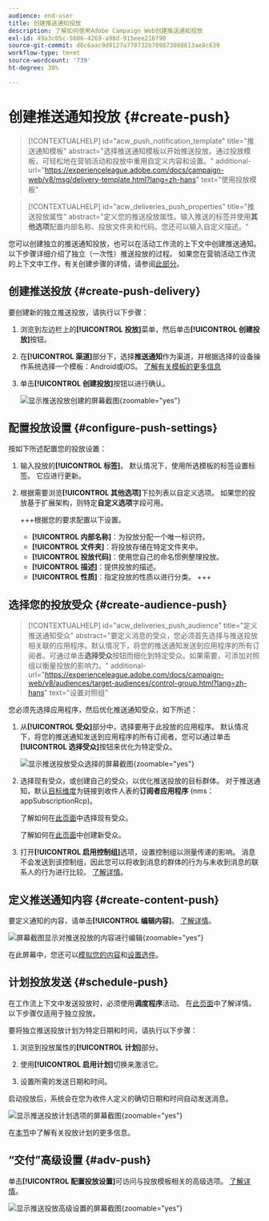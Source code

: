 ```yaml
---
audience: end-user
title: 创建推送通知投放
description: 了解如何使用Adobe Campaign Web创建推送通知投放
exl-id: 49a3c05c-5806-4269-a98d-915eee216f90
source-git-commit: d6c6aac9d9127a770732b709873008613ae8c639
workflow-type: tm+mt
source-wordcount: '739'
ht-degree: 30%

---
```


# 创建推送通知投放 {#create-push}

>[!CONTEXTUALHELP]
>id="acw_push_notification_template"
>title="推送通知模板"
>abstract="选择推送通知模板以开始推送投放。通过投放模板，可轻松地在营销活动和投放中重用自定义内容和设置。"
>additional-url="https://experienceleague.adobe.com/docs/campaign-web/v8/msg/delivery-template.html?lang=zh-hans" text="使用投放模板"

>[!CONTEXTUALHELP]
>id="acw_deliveries_push_properties"
>title="推送投放属性"
>abstract="定义您的推送投放属性。输入推送的标签并使用&#x200B;**其他选项**&#x200B;配置内部名称、投放文件夹和代码。您还可以输入自定义描述。"

您可以创建独立的推送通知投放，也可以在活动工作流的上下文中创建推送通知。 以下步骤详细介绍了独立（一次性）推送投放的过程。 如果您在营销活动工作流的上下文中工作，有关创建步骤的详情，请参阅[此部分](../workflows/activities/channels.md#create-a-delivery-in-a-campaign-workflow)。

## 创建推送投放 {#create-push-delivery}

要创建新的独立推送投放，请执行以下步骤：

1. 浏览到左边栏上的&#x200B;**[!UICONTROL 投放]**&#x200B;菜单，然后单击&#x200B;**[!UICONTROL 创建投放]**&#x200B;按钮。

1. 在&#x200B;**[!UICONTROL 渠道]**&#x200B;部分下，选择&#x200B;**推送通知**&#x200B;作为渠道，并根据选择的设备操作系统选择一个模板：Android或iOS。 [了解有关模板的更多信息](../msg/delivery-template.md)

1. 单击&#x200B;**[!UICONTROL 创建投放]**&#x200B;按钮以进行确认。

   ![显示推送投放创建的屏幕截图](assets/push_create_1.png){zoomable="yes"}

## 配置投放设置 {#configure-push-settings}

按如下所述配置您的投放设置：

1. 输入投放的&#x200B;**[!UICONTROL 标签]**。 默认情况下，使用所选模板的标签设置标签。 它应进行更新。

1. 根据需要浏览&#x200B;**[!UICONTROL 其他选项]**&#x200B;下拉列表以自定义选项。 如果您的投放基于扩展架构，则特定&#x200B;**自定义选项**&#x200B;字段可用。

   +++根据您的要求配置以下设置。
   * **[!UICONTROL 内部名称]**：为投放分配一个唯一标识符。
   * **[!UICONTROL 文件夹]**：将投放存储在特定文件夹中。
   * **[!UICONTROL 投放代码]**：使用您自己的命名惯例整理投放。
   * **[!UICONTROL 描述]**：提供投放的描述。
   * **[!UICONTROL 性质]**：指定投放的性质以进行分类。
+++

## 选择您的投放受众 {#create-audience-push}

>[!CONTEXTUALHELP]
>id="acw_deliveries_push_audience"
>title="定义推送通知受众"
>abstract="要定义消息的受众，您必须首先选择与推送投放相关联的应用程序。默认情况下，将您的推送通知发送到应用程序的所有订阅者。可通过单击&#x200B;**选择受众**&#x200B;按钮而细化到特定受众。如果需要，可添加对照组以衡量投放的影响力。"
>additional-url="https://experienceleague.adobe.com/docs/campaign-web/v8/audiences/target-audiences/control-group.html?lang=zh-hans" text="设置对照组"

您必须先选择应用程序，然后优化推送通知受众，如下所述：

1. 从&#x200B;**[!UICONTROL 受众]**&#x200B;部分中，选择要用于此投放的应用程序。 默认情况下，将您的推送通知发送到应用程序的所有订阅者。您可以通过单击&#x200B;**[!UICONTROL 选择受众]**&#x200B;按钮来优化为特定受众。

   ![显示推送投放受众选择的屏幕截图](assets/push_create_2.png){zoomable="yes"}

1. 选择现有受众，或创建自己的受众，以优化推送投放的目标群体。 对于推送通知，默认[目标维度](../audience/about-recipients.md#targeting-dimensions)为链接到收件人表的&#x200B;**订阅者应用程序** (nms：appSubscriptionRcp)。

   了解如何在[此页面](../audience/add-audience.md)中选择现有受众。

   了解如何在[此页面](../audience/one-time-audience.md)中创建新受众。

1. 打开&#x200B;**[!UICONTROL 启用控制组]**&#x200B;选项，设置控制组以测量传递的影响。 消息不会发送到该控制组，因此您可以将收到消息的群体的行为与未收到消息的联系人的行为进行比较。 [了解详情](../audience/control-group.md)。

## 定义推送通知内容 {#create-content-push}

要定义通知的内容，请单击&#x200B;**[!UICONTROL 编辑内容]**。 [了解详情](content-push.md)。

![屏幕截图显示对推送投放的内容进行编辑](assets/push_create_5.png){zoomable="yes"}

在此屏幕中，您还可以[模拟您的内容](../preview-test/preview-test.md)和[设置选件](../msg/offers.md)。

## 计划投放发送 {#schedule-push}

在工作流上下文中发送投放时，必须使用&#x200B;**调度程序**&#x200B;活动。 在[此页面](../workflows/activities/scheduler.md)中了解详情。 以下步骤仅适用于独立投放。

要将独立推送投放计划为特定日期和时间，请执行以下步骤：

1. 浏览到投放属性的&#x200B;**[!UICONTROL 计划]**&#x200B;部分。

1. 使用&#x200B;**[!UICONTROL 启用计划]**&#x200B;切换来激活它。

1. 设置所需的发送日期和时间。

启动投放后，系统会在您为收件人定义的确切日期和时间自动发送消息。

![显示推送投放计划选项的屏幕截图](assets/push_create_3.png){zoomable="yes"}

在[本节](../msg/gs-deliveries.md#gs-schedule)中了解有关投放计划的更多信息。

## “交付”高级设置 {#adv-push}

单击&#x200B;**[!UICONTROL 配置投放设置]**&#x200B;可访问与投放模板相关的高级选项。 [了解详情](../advanced-settings/delivery-settings.md)。

![显示推送投放高级设置的屏幕截图](assets/push_create_4.png){zoomable="yes"}